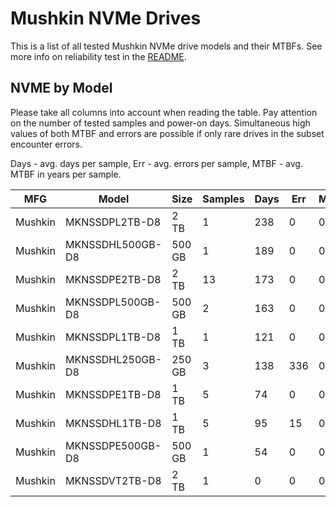 Mushkin NVMe Drives
===================

This is a list of all tested Mushkin NVMe drive models and their MTBFs. See more
info on reliability test in the [README](https://github.com/linuxhw/SMART).

NVME by Model
------------

Please take all columns into account when reading the table. Pay attention on the
number of tested samples and power-on days. Simultaneous high values of both MTBF
and errors are possible if only rare drives in the subset encounter errors.

Days - avg. days per sample,
Err  - avg. errors per sample,
MTBF - avg. MTBF in years per sample.

| MFG       | Model              | Size   | Samples | Days  | Err   | MTBF |
|-----------|--------------------|--------|---------|-------|-------|------|
| Mushkin   | MKNSSDPL2TB-D8     | 2 TB   | 1       | 238   | 0     | 0.65   |
| Mushkin   | MKNSSDHL500GB-D8   | 500 GB | 1       | 189   | 0     | 0.52   |
| Mushkin   | MKNSSDPE2TB-D8     | 2 TB   | 13      | 173   | 0     | 0.48   |
| Mushkin   | MKNSSDPL500GB-D8   | 500 GB | 2       | 163   | 0     | 0.45   |
| Mushkin   | MKNSSDPL1TB-D8     | 1 TB   | 1       | 121   | 0     | 0.33   |
| Mushkin   | MKNSSDHL250GB-D8   | 250 GB | 3       | 138   | 336   | 0.28   |
| Mushkin   | MKNSSDPE1TB-D8     | 1 TB   | 5       | 74    | 0     | 0.20   |
| Mushkin   | MKNSSDHL1TB-D8     | 1 TB   | 5       | 95    | 15    | 0.18   |
| Mushkin   | MKNSSDPE500GB-D8   | 500 GB | 1       | 54    | 0     | 0.15   |
| Mushkin   | MKNSSDVT2TB-D8     | 2 TB   | 1       | 0     | 0     | 0.00   |
